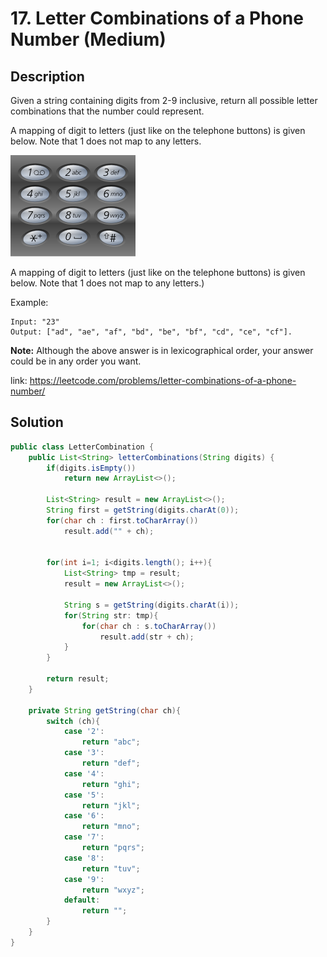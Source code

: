 # 17. Letter Combinations of a Phone Number (Medium)

## Description
Given a string containing digits from 2-9 inclusive, return all possible letter combinations that the number could represent.

A mapping of digit to letters (just like on the telephone buttons) is given below. Note that 1 does not map to any letters.

![](../pics/17_Telephone-keypad2.png)

A mapping of digit to letters (just like on the telephone buttons) is given below. Note that 1 does not map to any letters.)

Example: 
```
Input: "23"
Output: ["ad", "ae", "af", "bd", "be", "bf", "cd", "ce", "cf"].
```

**Note:**
Although the above answer is in lexicographical order, your answer could be in any order you want.

link: https://leetcode.com/problems/letter-combinations-of-a-phone-number/

## Solution
```java
public class LetterCombination {
    public List<String> letterCombinations(String digits) {
        if(digits.isEmpty())
            return new ArrayList<>();

        List<String> result = new ArrayList<>();
        String first = getString(digits.charAt(0));
        for(char ch : first.toCharArray())
            result.add("" + ch);


        for(int i=1; i<digits.length(); i++){
            List<String> tmp = result;
            result = new ArrayList<>();

            String s = getString(digits.charAt(i));
            for(String str: tmp){
                for(char ch : s.toCharArray())
                    result.add(str + ch);
            }
        }

        return result;
    }

    private String getString(char ch){
        switch (ch){
            case '2':
                return "abc";
            case '3':
                return "def";
            case '4':
                return "ghi";
            case '5':
                return "jkl";
            case '6':
                return "mno";
            case '7':
                return "pqrs";
            case '8':
                return "tuv";
            case '9':
                return "wxyz";
            default:
                return "";
        }
    }
}
```
